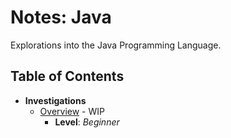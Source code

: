 # Notes: Java
Explorations into the Java Programming Language.

## Table of Contents
* **Investigations**
  * [Overview](./overview) - WIP
    * **Level**: *Beginner*
